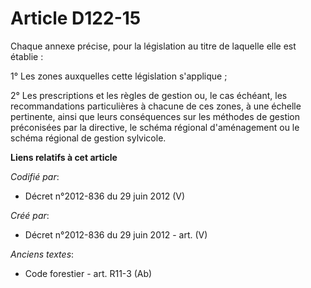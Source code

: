 # Article D122-15

Chaque annexe précise, pour la législation au titre de laquelle elle est établie :

1° Les zones auxquelles cette législation s'applique ;

2° Les prescriptions et les règles de gestion ou, le cas échéant, les recommandations particulières à chacune de ces zones, à
une échelle pertinente, ainsi que leurs conséquences sur les méthodes de gestion préconisées par la directive, le schéma
régional d'aménagement ou le schéma régional de gestion sylvicole.

**Liens relatifs à cet article**

_Codifié par_:

  - Décret n°2012-836 du 29 juin 2012 (V)

_Créé par_:

  - Décret n°2012-836 du 29 juin 2012 - art. (V)

_Anciens textes_:

  - Code forestier - art. R11-3 (Ab)
